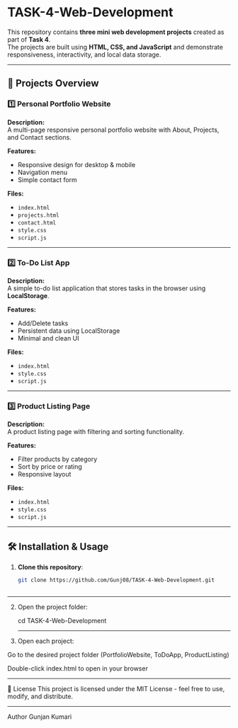 # TASK-4-Web-Development

This repository contains **three mini web development projects** created as part of **Task 4**.  
The projects are built using **HTML, CSS, and JavaScript** and demonstrate responsiveness, interactivity, and local data storage.

---

## 📁 Projects Overview

### 1️⃣ Personal Portfolio Website
**Description:**  
A multi-page responsive personal portfolio website with About, Projects, and Contact sections.

**Features:**
- Responsive design for desktop & mobile
- Navigation menu
- Simple contact form

**Files:**
- `index.html`
- `projects.html`
- `contact.html`
- `style.css`
- `script.js`

---

### 2️⃣ To-Do List App
**Description:**  
A simple to-do list application that stores tasks in the browser using **LocalStorage**.

**Features:**
- Add/Delete tasks
- Persistent data using LocalStorage
- Minimal and clean UI

**Files:**
- `index.html`
- `style.css`
- `script.js`

---

### 3️⃣ Product Listing Page
**Description:**  
A product listing page with filtering and sorting functionality.

**Features:**
- Filter products by category
- Sort by price or rating
- Responsive layout

**Files:**
- `index.html`
- `style.css`
- `script.js`

---

## 🛠️ Installation & Usage

1. **Clone this repository**:
   ```bash
   git clone https://github.com/Gunj08/TASK-4-Web-Development.git
 
 ---

2. Open the project folder:

   cd TASK-4-Web-Development
   
   ---
   
3. Open each project:

Go to the desired project folder (PortfolioWebsite, ToDoApp, ProductListing)

Double-click index.html to open in your browser

---

📜 License
This project is licensed under the MIT License - feel free to use, modify, and distribute.

---

Author
Gunjan Kumari
